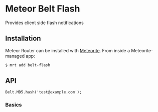 # Meteor Belt Flash

Provides client side flash notifications

## Installation

Meteor Router can be installed with [Meteorite](https://github.com/oortcloud/meteorite/). From inside a Meteorite-managed app:

``` sh
$ mrt add belt-flash
```

## API

```
Belt.MD5.hash('test@example.com');
```

### Basics
